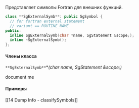 Представляет символы Fortran для внешних функций.

```cpp
class **SgExternalSymb**: public SgSymbol {
  // for fortran external statement
  // variant == ROUTINE_NAME
public:
  inline SgExternalSymb(char *name, SgStatement &scope;);
  inline ~SgExternalSymb();
};
```

#### Члены класса
`**SgExternalSymb**`**(char *name, SgStatement &scope;)**

document me

#### Примеры
[[14 Dump Info - classifySymbols]]
